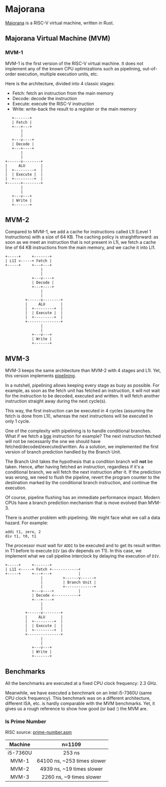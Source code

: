 # Majorana

[Majorana](https://en.wikipedia.org/wiki/Ettore_Majorana) is a RISC-V virtual machine, written in Rust.

## Majorana Virtual Machine (MVM)

### MVM-1

MVM-1 is the first version of the RISC-V virtual machine.
It does not implement any of the known CPU optimizations such as pipelining, out-of-order execution, multiple execution units, etc.

Here is the architecture, divided into 4 classic stages:
* Fetch: fetch an instruction from the main memory
* Decode: decode the instruction
* Execute: execute the RISC-V instruction
* Write: write-back the result to a register or the main memory

```
   +-------+
   | Fetch |
   +---+---+
       |
       |
   +---v----+
   | Decode |
   +---+----+
       |
       |
+------v--------+
|     ALU       |
|  +---------+  |
|  | Execute |  |
|  +---------+  |
+------+--------+
       |
       |
   +---v---+
   | Write |
   +-------+
```

## MVM-2

Compared to MVM-1, we add a cache for instructions called L1I (Level 1 Instructions) with a size of 64 KB. The caching policy is straightforward: as soon as we meet an instruction that is not present in L1I, we fetch a cache line of 64 KB instructions from the main memory, and we cache it into LI1.

```
+-----+     +-------+
| L1I <-----+ Fetch |
+-----+     +---+---+
                |
                |
            +---v----+
            | Decode |
            +---+----+
                |
                |
         +------v--------+
         |     ALU       |
         |  +---------+  |
         |  | Execute |  |
         |  +---------+  |
         +---------------+
                |
                |
            +---v---+
            | Write |
            +-------+

```

## MVM-3

MVM-3 keeps the same architecture than MVM-2 with 4 stages and L1I. Yet, this version implements [pipelining](https://en.wikipedia.org/wiki/Instruction_pipelining). 

In a nutshell, pipelining allows keeping every stage as busy as possible. For example, as soon as the fetch unit has fetched an instruction, it will not wait for the instruction to be decoded, executed and written. It will fetch another instruction straight away during the next cycle(s).

This way, the first instruction can be executed in 4 cycles (assuming the fetch is done from L1I), whereas the next instructions will be executed in only 1 cycle.

One of the complexity with pipelining is to handle conditional branches. What if we fetch a [bge](https://msyksphinz-self.github.io/riscv-isadoc/html/rvi.html#bge) instruction for example? The next instruction fetched will not be necessarily the one we should have fetched/decoded/executed/written. As a solution, we implemented the first version of branch prediction handled by the Branch Unit. 

The Branch Unit takes the hypothesis that a condition branch will **not** be taken. Hence, after having fetched an instruction, regardless if it's a conditional branch, we will fetch the next instruction after it. If the prediction was wrong, we need to flush the pipeline, revert the program counter to the destination marked by the conditional branch instruction, and continue the execution.

Of course, pipeline flushing has an immediate performance impact. Modern CPUs have a branch prediction mechanism that is move evolved than MVM-3.

There is another problem with pipelining. We might face what we call a data hazard. For example:
```
addi t1, zero, 2
div t1, t0, t1
``` 

The processor must wait for `ADDI` to be executed and to get its result written in T1 before to execute `DIV` (as div depends on T1).
In this case, we implement what we call pipeline interclock by delaying the execution of `DIV`. 

```
+-----+     +-------+
| L1I <-----+ Fetch +------------+
+-----+     +---+---+            |
                |         +------v------+
                |         | Branch Unit |
                |         +-------------+
            +---v----+           |
            | Decode <-----------+
            +---+----+
                |
                |
         +------v--------+
         |     ALU       |
         |  +---------+  |
         |  | Execute |  |
         |  +---------+  |
         +---------------+
                |
                |
            +---v---+
            | Write |
            +-------+
```

## Benchmarks

All the benchmarks are executed at a fixed CPU clock frequency: 2.3 GHz.

Meanwhile, we have executed a benchmark on an Intel i5-7360U (same CPU clock frequency). This benchmark was on a different architecture, different ISA, etc. is hardly comparable with the MVM benchmarks. Yet, it gives us a rough reference to show how good (or bad :) the MVM are.

### Is Prime Number

RISC source: [prime-number.asm](res/risc/prime-number.asm)

|Machine|n=1109|
|:--------:|:-------------:|
|i5-7360U|253 ns|
|MVM-1|64100 ns, ~253 times slower|
|MVM-2|4939 ns, ~19 times slower|
|MVM-3|2260 ns, ~9 times slower|